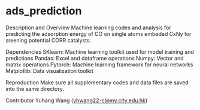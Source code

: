 # ads_prediction

Description and Overview
Machine learning codes and analysis for predicting the adsorption energy of CO on single atoms embeded CxNy
for sreening potential CORR catalysts. 

Dependencies
SKlearn: Machine learning toolkit used for model training and predictions
Pandas: Excel and dataframe operations
Numpy: Vector and matrix operations
Pytorch: Machine learning framework for neural networks
Matplotlib: Data visualization toolkit

Reproduction
Make sure all supplementary codes and data files are saved into the same directory.

Contributor
Yuhang Wang (yhwang22-c@my.city.edu.hk)
